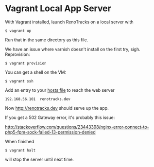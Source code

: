 # Vagrant Local App Server #

With [Vagrant](http://vagrantup.com) installed, launch RenoTracks on a local server with

```
$ vagrant up
```

Run that in the same directory as this file.

We have an issue where varnish doesn't install on the first try, sigh. Reprovision:

```
$ vagrant provision
```

You can get a shell on the VM:

```
$ vagrant ssh
```

Add an entry to your [hosts file][1] to reach the web server

```
192.168.56.101  renotracks.dev
```

[1]:http://www.howtogeek.com/howto/27350/beginner-geek-how-to-edit-your-hosts-file/

Now http://renotracks.dev should serve up the app. 

If you get a 502 Gateway error, it's probably this issue:

http://stackoverflow.com/questions/23443398/nginx-error-connect-to-php5-fpm-sock-failed-13-permission-denied

When finished

```
$ vagrant halt
```

will stop the server until next time.

